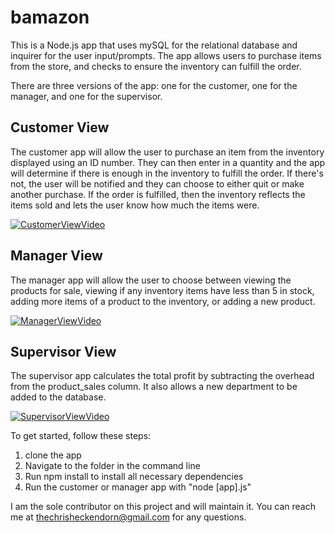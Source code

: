 # bamazon

This is a Node.js app that uses mySQL for the relational database and inquirer for the user input/prompts. The app allows users to purchase items from the store, and checks to ensure the inventory can fulfill the order. 

There are three versions of the app: one for the customer, one for the manager, and one for the supervisor.

## Customer View
The customer app will allow the user to purchase an item from the inventory displayed using an ID number. They can then enter in a quantity and the app will determine if there is enough in the inventory to fulfill the order. If there's not, the user will be notified and they can choose to either quit or make another purchase. If the order is fulfilled, then the inventory reflects the items sold and lets the user know how much the items were.

[![CustomerViewVideo](https://img.youtube.com/vi/U76Re2yoxYg/0.jpg)](https://www.youtube.com/watch?v=U76Re2yoxYg)

## Manager View
The manager app will allow the user to choose between viewing the products for sale, viewing if any inventory items have less than 5 in stock, adding more items of a product to the inventory, or adding a new product. 

[![ManagerViewVideo](https://img.youtube.com/vi/fQRBZ4W8fic/0.jpg)](https://www.youtube.com/watch?v=fQRBZ4W8fic)

## Supervisor View
The supervisor app calculates the total profit by subtracting the overhead from the product_sales column.  It also allows a new department to be added to the database.

[![SupervisorViewVideo](https://img.youtube.com/vi/o_h-UEyATVI/0.jpg)](https://www.youtube.com/watch?v=o_h-UEyATVI)

To get started, follow these steps:
1. clone the app
1. Navigate to the folder in the command line
1. Run npm install to install all necessary dependencies
1. Run the customer or manager app with "node [app].js"

I am the sole contributor on this project and will maintain it. You can reach me at thechrisheckendorn@gmail.com for any questions.
